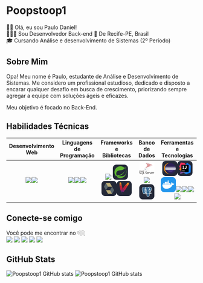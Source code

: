 # Poopstoop1

👋🏻 Olá, eu sou Paulo Daniel!  
👩🏼‍💻 Sou Desenvolvedor Back-end
 📍 De Recife-PE, Brasil  
🎓 Cursando Análise e desenvolvimento de Sistemas (2º Período)

## Sobre Mim

Opa! Meu nome é Paulo, estudante de Análise e Desenvolvimento de Sistemas. Me considero um profissional estudioso, dedicado e disposto a encarar qualquer desafio em busca de crescimento, priorizando sempre agregar a equipe com soluções ágeis e eficazes.

Meu objetivo é focado no Back-End.


## Habilidades Técnicas
| Desenvolvimento Web | Linguagens de Programação | Frameworks e Bibliotecas | Banco de Dados | Ferramentas e Tecnologias |
| :-----------------: | :-----------------------: | :----------------------: | :------------: | :-----------------------: |
| <img height="40" src="https://github.com/Poopstoop1/Poopstoop1/blob/main/Assets/icons/HTML.svg"><img height="40" src="https://github.com/Poopstoop1/Poopstoop1/blob/main/Assets/icons/CSS.svg"> | <img height="40" src="https://github.com/Poopstoop1/Poopstoop1/blob/main/Assets/icons/JavaScript.svg"><img height="40" src="https://github.com/Poopstoop1/Poopstoop1/blob/main/Assets/icons/Java-Dark.svg"><img height="40" src="https://github.com/Poopstoop1/Poopstoop1/blob/main/Assets/icons/C%23.svg"> | <img height="40" src="https://github.com/Poopstoop1/Poopstoop1/blob/main/Assets/icons/dotnet.svg"> <img height="40" src="https://github.com/Poopstoop1/Poopstoop1/blob/main/Assets/icons/Spring-Dark.svg"> <img height="40" src="https://github.com/Poopstoop1/Poopstoop1/blob/main/Assets/icons/Hibernate-Dark.svg"><img height="40" src="https://github.com/Poopstoop1/Poopstoop1/blob/main/Assets/icons/Maven-Dark.svg"> | <img height="40" src="https://github.com/Poopstoop1/Poopstoop1/blob/main/Assets/icons/SQLServer.svg"><img height="40" src="https://github.com/Poopstoop1/Poopstoop1/blob/main/Assets/icons/MySQL-Dark.svg"><img height="40" src="https://github.com/Poopstoop1/Poopstoop1/blob/main/Assets/icons/PostgreSQL-Dark.svg"> | <img height="40" src="https://github.com/Poopstoop1/Poopstoop1/blob/main/Assets/icons/Eclipse-Dark.svg"><img height="40" src="https://github.com/Poopstoop1/Poopstoop1/blob/main/Assets/icons/Idea-Dark.svg"><img height="40" src="https://github.com/Poopstoop1/Poopstoop1/blob/main/Assets/icons/Docker.svg"><img height="40" src="https://github.com/Poopstoop1/Poopstoop1/blob/main/Assets/icons/VSCode-Dark.svg"><img height="40" src="https://github.com/Poopstoop1/Poopstoop1/blob/main/Assets/icons/Git.svg"><img height="40" src="https://github.com/Poopstoop1/Poopstoop1/blob/main/Assets/icons/Github-Dark.svg"><img height="40" src="https://github.com/Poopstoop1/Poopstoop1/blob/main/Assets/icons/Discord.svg"> |

## Conecte-se comigo

Você pode me encontrar no 👇🏼  
[![](https://github.com/Poopstoop1/Poopstoop1/blob/main/Assets/images/instagram.png)](https://www.instagram.com/paulodaniel0202)
[![](https://github.com/Poopstoop1/Poopstoop1/blob/main/Assets/images/linkedin.png)](https://www.linkedin.com/in/paulo-daniel-990197240)
[![](https://github.com/Poopstoop1/Poopstoop1/blob/main/Assets/images/discord.png)](https://discord.gg/atkKBZnW)
[![](https://github.com/Poopstoop1/Poopstoop1/blob/main/Assets/images/facebook.png)](https://www.facebook.com/paulinhoressutti)
[![](https://github.com/Poopstoop1/Poopstoop1/blob/main/Assets/images/gmail.png)]()

## GitHub Stats

![Poopstoop1 GitHub stats](https://github-readme-stats.vercel.app/api?username=Poopstoop1&show_icons=true&theme=tokyonight)
![Poopstoop1 GitHub stats](https://github-readme-stats.vercel.app/api/top-langs/?username=Poopstoop1&layout=donut)

